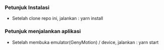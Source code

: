 ### Petunjuk Instalasi

- Setelah clone repo ini, jalankan : yarn install

### Petunjuk menjalankan aplikasi

- Setelah membuka emulator(GenyMotion) / device, jalankan : yarn start